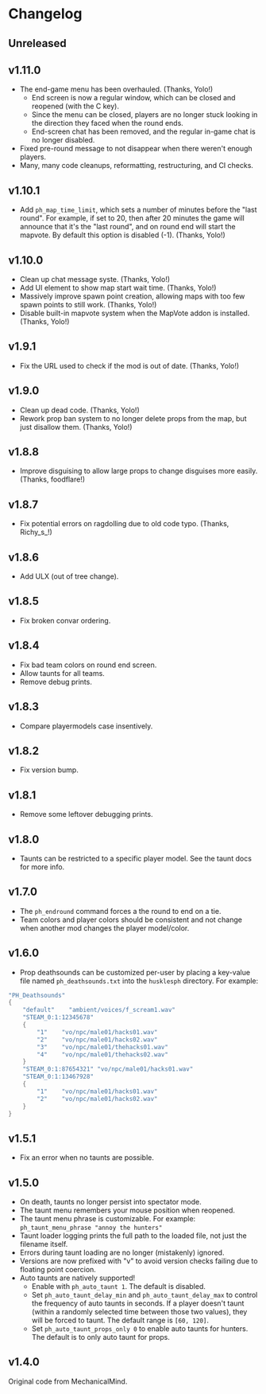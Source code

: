 # Changelog

## Unreleased

## v1.11.0

-   The end-game menu has been overhauled. (Thanks, Yolo!)
    -   End screen is now a regular window, which can be closed and reopened (with the C key).
    -   Since the menu can be closed, players are no longer stuck looking in the direction they faced when the round ends.
    -   End-screen chat has been removed, and the regular in-game chat is no longer disabled.
-   Fixed pre-round message to not disappear when there weren't enough players.
-   Many, many code cleanups, reformatting, restructuring, and CI checks.

## v1.10.1

-   Add `ph_map_time_limit`, which sets a number of minutes before the "last round".
    For example, if set to 20, then after 20 minutes the game will announce that it's
    the "last round", and on round end will start the mapvote. By default this option is disabled (-1). (Thanks, Yolo!)

## v1.10.0

-   Clean up chat message syste. (Thanks, Yolo!)
-   Add UI element to show map start wait time. (Thanks, Yolo!)
-   Massively improve spawn point creation, allowing maps with too few spawn points to still work. (Thanks, Yolo!)
-   Disable built-in mapvote system when the MapVote addon is installed. (Thanks, Yolo!)

## v1.9.1

-   Fix the URL used to check if the mod is out of date. (Thanks, Yolo!)

## v1.9.0

-   Clean up dead code. (Thanks, Yolo!)
-   Rework prop ban system to no longer delete props from the map, but just disallow them. (Thanks, Yolo!)

## v1.8.8

-   Improve disguising to allow large props to change disguises more easily. (Thanks, foodflare!)

## v1.8.7

-   Fix potential errors on ragdolling due to old code typo. (Thanks, Richy_s\_!)

## v1.8.6

-   Add ULX (out of tree change).

## v1.8.5

-   Fix broken convar ordering.

## v1.8.4

-   Fix bad team colors on round end screen.
-   Allow taunts for all teams.
-   Remove debug prints.

## v1.8.3

-   Compare playermodels case insentively.

## v1.8.2

-   Fix version bump.

## v1.8.1

-   Remove some leftover debugging prints.

## v1.8.0

-   Taunts can be restricted to a specific player model. See the taunt docs for more info.

## v1.7.0

-   The `ph_endround` command forces a the round to end on a tie.
-   Team colors and player colors should be consistent and not change when another mod changes the player model/color.

## v1.6.0

-   Prop deathsounds can be customized per-user by placing a key-value file named `ph_deathsounds.txt` into the `husklesph` directory. For example:

```lua
"PH_Deathsounds"
{
    "default"    "ambient/voices/f_scream1.wav"
    "STEAM_0:1:12345678"
    {
        "1"    "vo/npc/male01/hacks01.wav"
        "2"    "vo/npc/male01/hacks02.wav"
        "3"    "vo/npc/male01/thehacks01.wav"
        "4"    "vo/npc/male01/thehacks02.wav"
    }
    "STEAM_0:1:87654321" "vo/npc/male01/hacks01.wav"
    "STEAM_0:1:13467928"
    {
        "1"    "vo/npc/male01/hacks01.wav"
        "2"    "vo/npc/male01/hacks02.wav"
    }
}
```

## v1.5.1

-   Fix an error when no taunts are possible.

## v1.5.0

-   On death, taunts no longer persist into spectator mode.
-   The taunt menu remembers your mouse position when reopened.
-   The taunt menu phrase is customizable. For example: `ph_taunt_menu_phrase "annoy the hunters"`
-   Taunt loader logging prints the full path to the loaded file, not just the filename itself.
-   Errors during taunt loading are no longer (mistakenly) ignored.
-   Versions are now prefixed with "v" to avoid version checks failing due to floating point coercion.
-   Auto taunts are natively supported!
    -   Enable with `ph_auto_taunt 1`. The default is disabled.
    -   Set `ph_auto_taunt_delay_min` and `ph_auto_taunt_delay_max` to control the frequency of auto taunts in seconds. If a player doesn't taunt (within a randomly selected time between those two values), they will be forced to taunt. The default range is `[60, 120]`.
    -   Set `ph_auto_taunt_props_only 0` to enable auto taunts for hunters. The default is to only auto taunt for props.

## v1.4.0

Original code from MechanicalMind.
